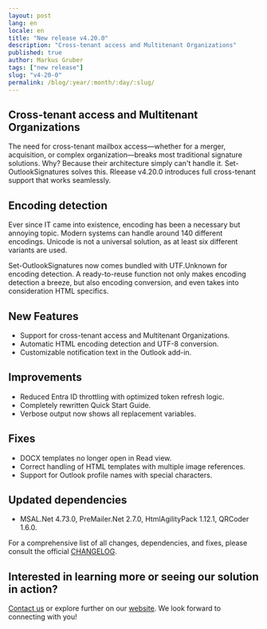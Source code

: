 ```yaml
---
layout: post
lang: en
locale: en
title: "New release v4.20.0"
description: "Cross-tenant access and Multitenant Organizations"
published: true
author: Markus Gruber
tags: ["new release"]
slug: "v4-20-0"
permalink: /blog/:year/:month/:day/:slug/
---
```

## Cross-tenant access and Multitenant Organizations
The need for cross-tenant mailbox access—whether for a merger, acquisition, or complex organization—breaks most traditional signature solutions. Why? Because their architecture simply can't handle it. Set-OutlookSignatures solves this. Rleease v4.20.0 introduces full cross-tenant support that works seamlessly.

## Encoding detection
Ever since IT came into existence, encoding has been a necessary but annoying topic. Modern systems can handle around 140 different encodings. Unicode is not a universal solution, as at least six different variants are used.

Set-OutlookSignatures now comes bundled with UTF.Unknown for encoding detection. A ready-to-reuse function not only makes encoding detection a breeze, but also encoding conversion, and even takes into consideration HTML specifics.

## New Features
- Support for cross-tenant access and Multitenant Organizations.
- Automatic HTML encoding detection and UTF-8 conversion.
- Customizable notification text in the Outlook add-in.

## Improvements
- Reduced Entra ID throttling with optimized token refresh logic.
- Completely rewritten Quick Start Guide.
- Verbose output now shows all replacement variables.

## Fixes
- DOCX templates no longer open in Read view.
- Correct handling of HTML templates with multiple image references.
- Support for Outlook profile names with special characters.

## Updated dependencies
- MSAL.Net 4.73.0, PreMailer.Net 2.7.0, HtmlAgilityPack 1.12.1, QRCoder 1.6.0.

For a comprehensive list of all changes, dependencies, and fixes, please consult the official [CHANGELOG](https://github.com/Set-OutlookSignatures/Set-OutlookSignatures/blob/main/docs/CHANGELOG.md).

## Interested in learning more or seeing our solution in action?
[Contact us](/contact) or explore further on our [website](/). We look forward to connecting with you!